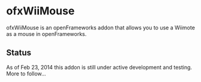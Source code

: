 ofxWiiMouse
===========

ofxWiiMouse is an openFrameworks addon that allows you to use a Wiimote as a mouse in openFrameworks.

Status
------

As of Feb 23, 2014 this addon is still under active development and testing.  More to follow...

